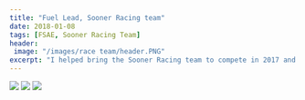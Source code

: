```yaml
---
title: "Fuel Lead, Sooner Racing team"
date: 2018-01-08
tags: [FSAE, Sooner Racing Team]
header:
 image: "/images/race team/header.PNG"
excerpt: "I helped bring the Sooner Racing team to compete in 2017 and 2018."
---
```

<img src="/images/rcae team/rt1.PNG">
<img src="/images/rcae team/rt2.PNG">
<img src="/images/rcae team/rt3.PNG">
